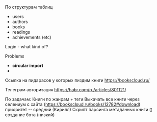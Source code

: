 По структурам таблиц

* users
* authors
* books
* readings
* achievements (etc)

Login - what kind of?

Problems
* **circular import**
* 

Ссылка на пидарасов у которых пиздим книги
https://bookscloud.ru/

Телеграм авторизация
https://habr.com/ru/articles/801121/


По задачам:
Книги по жанрам + теги
Выкачать все книги через селениум с сайта (https://bookscloud.ru/books/12782#download) приоритет -- средний (Кирилл)
Скрипт парсинга метаданных книги ()
создание бота (низкий)



